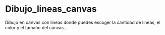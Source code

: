 # Dibujo_lineas_canvas
Dibujo en canvas con lineas donde puedes escoger la cantidad de lineas, el color y el tamaño del canvas...
